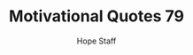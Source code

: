---
image: /assets/img/mq/mq_79_graham.png
title: Motivational Quotes 79
categories:
  - Motivational Quotes
author: Hope Staff
notes: Motivational Quotes 79
embed: >-
  EMBED_GOES_HERE
transcript: >-
  SOME LINES OF TEXT START HERE
---